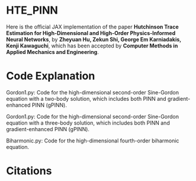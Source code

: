 # HTE_PINN
Here is the official JAX implementation of the paper **Hutchinson Trace Estimation for High-Dimensional and High-Order Physics-Informed Neural Networks**, by **Zheyuan Hu, Zekun Shi, George Em Karniadakis, Kenji Kawaguchi**, which has been accepted by **Computer Methods in Applied Mechanics and Engineering**.

# Code Explanation

Gordon1.py: Code for the high-dimensional second-order Sine-Gordon equation with a two-body solution, which includes both PINN and gradient-enhanced PINN (gPINN).

Gordon1.py: Code for the high-dimensional second-order Sine-Gordon equation with a three-body solution, which includes both PINN and gradient-enhanced PINN (gPINN).

Biharmonic.py: Code for the high-dimensional fourth-order biharmonic equation.

# Citations

